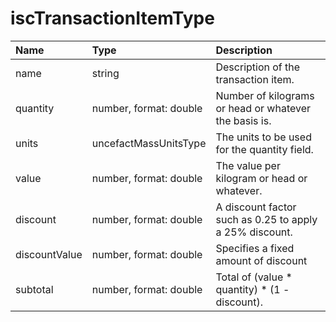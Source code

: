 # iscTransactionItemType
Name | Type | Description
:--- | :--- | :----------
name | string | Description of the transaction item.
quantity |number, format: double | Number of kilograms or head or whatever the basis is.
units | uncefactMassUnitsType | The units to be used for the quantity field.
value | number, format: double | The value per kilogram or head or whatever.
discount | number, format: double | A discount factor such as 0.25 to apply a 25% discount.
discountValue | number, format: double | Specifies a fixed amount of discount
subtotal | number, format: double | Total of (value * quantity) * (1 - discount).